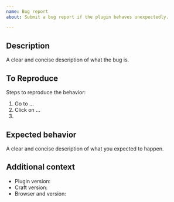 ```yaml
---
name: Bug report
about: Submit a bug report if the plugin behaves unexpectedly.

---
```


## Description

A clear and concise description of what the bug is.

## To Reproduce

Steps to reproduce the behavior:
1. Go to …
2. Click on …
3. 

## Expected behavior

A clear and concise description of what you expected to happen.

## Additional context

- Plugin version:
- Craft version:
- Browser and version:
